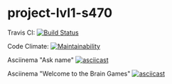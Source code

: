 # project-lvl1-s470

Travis CI:
[![Build Status](https://travis-ci.org/SergeyKuleshov/project-lvl1-s470.svg?branch=master)](https://travis-ci.org/SergeyKuleshov/project-lvl1-s470)

Code Climate:
[![Maintainability](https://api.codeclimate.com/v1/badges/3f85b51a466809e77b27/maintainability)](https://codeclimate.com/github/SergeyKuleshov/project-lvl1-s470/maintainability)

Asciinema "Ask name"
[![asciicast](https://asciinema.org/a/2jTYs4q4f5EHetSwR8ELDJAew.svg)](https://asciinema.org/a/2jTYs4q4f5EHetSwR8ELDJAew)

Asciinema "Welcome to the Brain Games"
[![asciicast](https://asciinema.org/a/sl3zpVFeOPfG97SbBjxFt9AOL.svg)](https://asciinema.org/a/sl3zpVFeOPfG97SbBjxFt9AOL)





